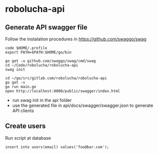 # robolucha-api

## Generate API swagger file 

Follow the instalation procedures in https://github.com/swaggo/swag

```
code $HOME/.profile
export PATH=$PATH:$HOME/go/bin

go get -u github.com/swaggo/swag/cmd/swag
cd ~/Code/robolucha/robolucha-api
swag init

cd ~/go/src/gitlab.com/robolucha/robolucha-api
go get -v
go run main.go
open http://localhost:8080/public/swagger/index.html

```
- run swag init in the api folder
- use the generated file in api/docs/swagger/swagger.json to generate API clients

## Create users

Run script at database 
```
insert into users(email) values('foo@bar.com');
```
